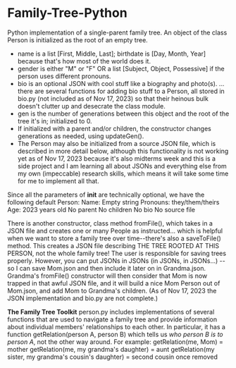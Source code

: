 # Family-Tree-Python
Python implementation of a single-parent family tree.
An object of the class Person is initialized as the root of an empty tree.
- name is a list [First, Middle, Last]; birthdate is [Day, Month, Year] because that's how most of the world does it.
- gender is either "M" or "F" OR a list [Subject, Object, Possessive] if the person uses different pronouns.
- bio is an optional JSON with cool stuff like a biography and photo(s).
... there are several functions for adding bio stuff to a Person, all stored in bio.py (not included as of Nov 17, 2023) so that their heinous bulk doesn't clutter up and desecrate the class module.
- gen is the number of generations between this object and the root of the tree it's in; initialized to 0.
- If initialized with a parent and/or children, the constructor changes generations as needed, using updateGen().
- The Person may also be initialized from a source JSON file, which is described in more detail below, although this functionality is not working yet as of Nov 17, 2023 because it's also midterms week and this is a side project and I am learning all about JSONs and everything else from my own (impeccable) research skills, which means it will take some time for me to implement all that.

Since all the parameters of __init__ are technically optional, we have the following default Person:
    Name: Empty string
    Pronouns: they/them/theirs
    Age: 2023 years old
    No parent
    No children
    No bio
    No source file

There is another constructor, class method fromFile(), which takes in a JSON file and creates one or many People as instructed... which is helpful when we want to store a family tree over time--there's also a saveToFile() method. This creates a JSON file describing THE TREE ROOTED AT THIS PERSON, not the whole family tree! The user is responsible for saving trees properly.
However, you can put JSONs in JSONs (in JSONs, in JSONs...) -- so I can save Mom.json and then include it later on in Grandma.json. Grandma's fromFile() constructor will then consider that Mom is now trapped in that awful JSON file, and it will build a nice Mom Person out of Mom.json, and add Mom to Grandma's children.
(As of Nov 17, 2023 the JSON implementation and bio.py are not complete.)

**The Family Tree Toolkit**
person.py includes implementations of several functions that are used to navigate a family tree and provide information about individual members' relationships to each other. In particular, it has a function getRelation(person A, person B) which tells us _who person B is to person A_, not the other way around.
For example:
    getRelation(me, Mom) = mother
    getRelation(me, my grandma's daughter) = aunt
    getRelation(my sister, my grandma's cousin's daughter) = second cousin once removed

